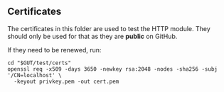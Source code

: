## Certificates

The certificates in this folder are used to test the HTTP module.
They should only be used for that as they are **public** on GitHub.

If they need to be renewed, run:

```shell
cd "$GUT/test/certs"
openssl req -x509 -days 3650 -newkey rsa:2048 -nodes -sha256 -subj '/CN=localhost' \
  -keyout privkey.pem -out cert.pem
```
